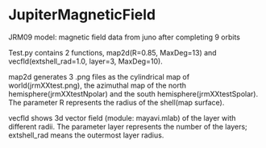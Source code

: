 # JupiterMagneticField
JRM09 model: magnetic field data from juno after completing 9 orbits


Test.py contains 2 functions, map2d(R=0.85, MaxDeg=13) and vecfld(extshell_rad=1.0, layer=3, MaxDeg=10).

map2d generates 3 .png files as the cylindrical map of world(jrmXXtest.png), the azimuthal map of the north hemisphere(jrmXXtestNpolar) and the south hemisphere(jrmXXtestSpolar). The parameter R represents the radius of the shell(map surface).

vecfld shows 3d vector field (module: mayavi.mlab) of the layer with different radii. The parameter layer represents the number of the layers; extshell_rad means the outermost layer radius.

